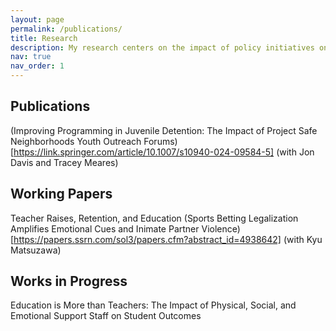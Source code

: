 ```yaml
---
layout: page
permalink: /publications/
title: Research
description: My research centers on the impact of policy initiatives on education, focusing on both the teacher labor market and student educational outcomes. I investigate how these policies influence teacher retention, mobility, and training, as well as their broader implications for student success and educational equity. Additionally, I study the negative externalities generated by the legalization of sports betting, exploring how this policy change affects societal outcomes, including potential increases in intimate partner violence. Through this work, I aim to contribute to more informed and equitable policy decisions in education and related fields.
nav: true
nav_order: 1
---
```


## Publications
(Improving Programming in Juvenile Detention: The Impact of Project Safe Neighborhoods Youth Outreach Forums)[https://link.springer.com/article/10.1007/s10940-024-09584-5] (with Jon Davis and Tracey Meares)

## Working Papers
Teacher Raises, Retention, and Education 
(Sports Betting Legalization Amplifies Emotional Cues and Inimate Partner Violence)[https://papers.ssrn.com/sol3/papers.cfm?abstract_id=4938642] (with Kyu Matsuzawa)

## Works in Progress
Education is More than Teachers: The Impact of Physical, Social, and Emotional Support Staff on Student Outcomes
